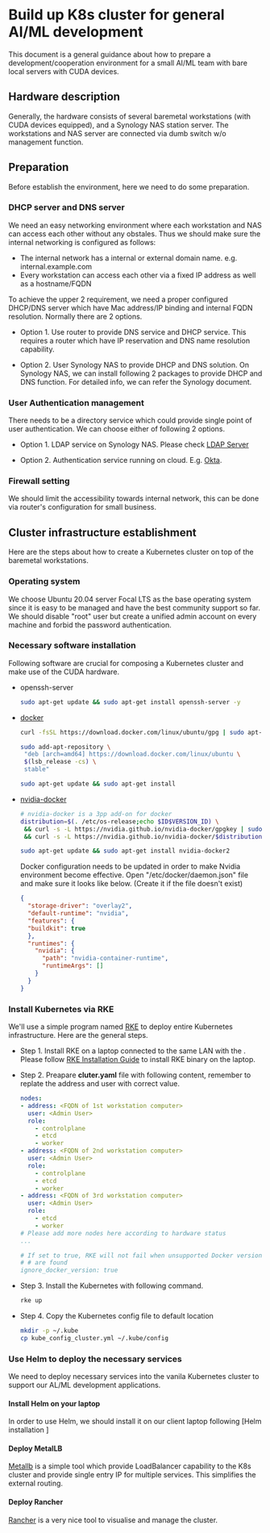 # Build up K8s cluster for general AI/ML development

This document is a general guidance about how to prepare a development/cooperation environment for a small AI/ML team with bare local servers with CUDA devices.

## Hardware description

Generally, the hardware consists of several baremetal workstations (with CUDA devices equipped), and a Synology NAS station server. The workstations and NAS server are connected via dumb switch w/o management function.

## Preparation

Before establish the environment, here we need to do some preparation.

### DHCP server and DNS server

We need an easy networking environment where each workstation and NAS can access each other without any obstales. Thus we should make sure the internal networking is configured as follows:

- The internal network has a internal or external domain name. e.g. internal.example.com
- Every workstation can access each other via a fixed IP address as well as a hostname/FQDN

To achieve the upper 2 requirement, we need a proper configured DHCP/DNS server which have Mac address/IP binding and internal FQDN resolution. Normally there are 2 options.

- Option 1. Use router to provide DNS service and DHCP service. This requires a router which have IP reservation and DNS name resolution capability.

- Option 2. User Synology NAS to provide DHCP and DNS solution. On Synology NAS, we can install following 2 packages to provide DHCP and DNS function. For detailed info, we can refer the Synology document.

### User Authentication management

There needs to be a directory service which could provide single point of user authentication. We can choose either of following 2 options.

- Option 1. LDAP service on Synology NAS. Please check [LDAP Server](https://www.synology.com/en-global/knowledgebase/DSM/help/DirectoryServer/ldap_desc)

- Option 2. Authentication service running on cloud. E.g. [Okta](https://www.okta.com/products/single-sign-on/).

### Firewall setting

We should limit the accessibility towards internal network, this can be done via router's configuration for small business.

## Cluster infrastructure establishment

Here are the steps about how to create a Kubernetes cluster on top of the baremetal workstations.

### Operating system

We choose Ubuntu 20.04 server Focal LTS as the base operating system since it is easy to be managed and have the best community support so far. We should disable "root" user but create a unified admin account on every machine and forbid the password authentication.

### Necessary software installation

Following software are crucial for composing a Kubernetes cluster and make use of the CUDA hardware.

- openssh-server

  ```bash
  sudo apt-get update && sudo apt-get install openssh-server -y
  ```

- [docker](https://docs.docker.com/engine/install/ubuntu/)
  
  ```bash
  curl -fsSL https://download.docker.com/linux/ubuntu/gpg | sudo apt-key add -

  sudo add-apt-repository \
   "deb [arch=amd64] https://download.docker.com/linux/ubuntu \
   $(lsb_release -cs) \
   stable"

  sudo apt-get update && sudo apt-get install 
  ```

- [nvidia-docker](https://docs.nvidia.com/datacenter/cloud-native/container-toolkit/install-guide.html#docker)
  
  ```bash
  # nvidia-docker is a 3pp add-on for docker
  distribution=$(. /etc/os-release;echo $ID$VERSION_ID) \
   && curl -s -L https://nvidia.github.io/nvidia-docker/gpgkey | sudo apt-key add - \
   && curl -s -L https://nvidia.github.io/nvidia-docker/$distribution/nvidia-docker.list | sudo tee /etc/apt/sources.list.d/nvidia-docker.list

  sudo apt-get update && sudo apt-get install nvidia-docker2

  ```

  Docker configuration needs to be updated in order to make Nvidia environment become effective. Open "/etc/docker/daemon.json" file and make sure it looks like below. (Create it if the file doesn't exist)

  ```json
  {
    "storage-driver": "overlay2",
    "default-runtime": "nvidia",
    "features": {
    "buildkit": true
    },
    "runtimes": {
      "nvidia": {
        "path": "nvidia-container-runtime",
        "runtimeArgs": []
      }
    }
  }
  ```

### Install Kubernetes via RKE

We'll use a simple program named [RKE](https://rancher.com/products/rke/) to deploy entire Kubernetes infrastructure. Here are the general steps.

- Step 1. Install RKE on a laptop connected to the same LAN with the . Please follow [RKE Installation Guide](https://rancher.com/docs/rke/latest/en/installation/) to install RKE binary on the laptop.

- Step 2. Preapare **cluter.yaml** file with following content, remember to replate the address and user with correct value.

  ```yaml
  nodes:
  - address: <FQDN of 1st workstation computer>
    user: <Admin User>
    role:
      - controlplane
      - etcd
      - worker
  - address: <FQDN of 2nd workstation computer>
    user: <Admin User>
    role:
      - controlplane
      - etcd
      - worker
  - address: <FQDN of 3rd workstation computer>
    user: <Admin User>
    role:
      - etcd
      - worker
  # Please add more nodes here according to hardware status
  ...

  # If set to true, RKE will not fail when unsupported Docker version
  # # are found
  ignore_docker_version: true
  ```

- Step 3. Install the Kubernetes with following command.
  
  ```bash
  rke up
  ```

- Step 4. Copy the Kubernetes config file to default location

  ```bash
  mkdir -p ~/.kube
  cp kube_config_cluster.yml ~/.kube/config
  ```

### Use Helm to deploy the necessary services

We need to deploy necessary services into the vanila Kubernetes cluster to support our AL/ML development applications.

#### Install Helm on your laptop

In order to use Helm, we should install it on our client laptop following [Helm installation ]

#### Deploy MetalLB

[Metallb](https://metallb.universe.tf/) is a simple tool which provide LoadBalancer capability to the K8s cluster and provide single entry IP for multiple services. This simplifies the external routing.

#### Deploy Rancher

[Rancher](https://rancher.com/products/rancher/) is a very nice tool to visualise and manage the cluster.
